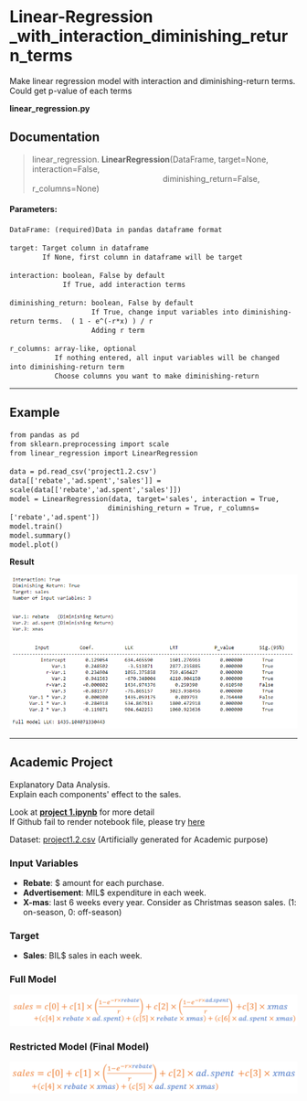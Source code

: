 # Linear-Regression<br>_with_interaction_diminishing_return_terms
Make linear regression model with interaction and diminishing-return terms. Could get p-value of each terms

<strong>linear_regression.py</strong>


<h2>Documentation</h2>


>linear_regression. <strong>LinearRegression</strong>(DataFrame, target=None, interaction=False,<br>
&nbsp; &nbsp; &nbsp; &nbsp; &nbsp; &nbsp; &nbsp; &nbsp; &nbsp; &nbsp; &nbsp; &nbsp; &nbsp; &nbsp; &nbsp; &nbsp;  &nbsp; &nbsp; &nbsp; &nbsp; &nbsp; &nbsp; &nbsp; &nbsp; &nbsp; &nbsp; &nbsp; &nbsp; &nbsp;
diminishing_return=False, r_columns=None)

<h4>Parameters:</h4>

```
DataFrame: (required)Data in pandas dataframe format

target: Target column in dataframe
        If None, first column in dataframe will be target

interaction: boolean, False by default
             If True, add interaction terms

diminishing_return: boolean, False by default
                    If True, change input variables into diminishing-return terms.  ( 1 - e^(-r*x) ) / r
                    Adding r term

r_columns: array-like, optional
           If nothing entered, all input variables will be changed into diminishing-return term
           Choose columns you want to make diminishing-return
```

------

<h2>Example</h2>

```
from pandas as pd
from sklearn.preprocessing import scale
from linear_regression import LinearRegression

data = pd.read_csv('project1.2.csv')
data[['rebate','ad.spent','sales']] = scale(data[['rebate','ad.spent','sales']])
model = LinearRegression(data, target='sales', interaction = True, 
                        diminishing_return = True, r_columns=['rebate','ad.spent'])
model.train()
model.summary()
model.plot()
```

<p><strong>Result</strong></p>

![Example result](https://github.com/texasroh/Linear-Regression_with_interaction_diminishing_return_terms/blob/master/image/project%20result.PNG)


-------

<h2>Academic Project</h2>
<p>Explanatory Data Analysis.<br>
Explain each components' effect to the sales.</p>
<p>Look at <strong><a href="https://github.com/texasroh/Linear-Regression_with_interaction_diminishing_return_terms/blob/master/project_1.ipynb">project 1.ipynb</a></strong> for more detail<br>
If Github fail to render notebook file, please try <a href="https://nbviewer.jupyter.org/github/texasroh/Linear-Regression_with_interaction_diminishing_return_terms/blob/master/project_1.ipynb">here</a></p>
<p>Dataset: <a href="https://github.com/texasroh/Linear-Regression_with_interaction_diminishing_return_terms/blob/master/project1.2.csv">project1.2.csv</a>  (Artificially generated for Academic purpose)</p>

<h3>Input Variables</h3>
<ul>
  <li><strong>Rebate</strong>: $ amount for each purchase.</li>
  <li><strong>Advertisement</strong>: MIL$ expenditure in each week.</li>
  <li><strong>X-mas</strong>: last 6 weeks every year. Consider as Christmas season sales. (1: on-season, 0: off-season)</li>
</ul>

<h3>Target</h3>
<ul>
   <li><strong>Sales</strong>: BIL$ sales in each week.</li>
</ul>

<h3>Full Model</h3>

![Full_model](https://github.com/texasroh/Linear-Regression_with_interaction_diminishing_return_terms/blob/master/image/full_model.PNG)

<h3>Restricted Model (Final Model)</h3>

![Restricted_model](https://github.com/texasroh/Linear-Regression_with_interaction_diminishing_return_terms/blob/master/image/restricted_model.PNG)
